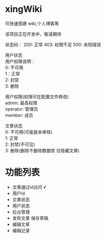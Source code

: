 # xingWiki

可快速搭建 wiki,个人博客等

该项目正在开发中，敬请期待

状态码：
200: 正常
403: 权限不足
500: 未知错误


用户状态  
用户权限说明：  
0: 不可用  
1：正常  
2: 封禁  
3: 删除

用户权限(权限可在配置文件修改)  
admin: 最高权限   
operator: 管理员  
member: 成员  


文章状态  
0: 不可用(可能是未审核)  
1: 正常  
2: 封禁(不可见)  
3: 删除(删除不删除数据库 仅隐藏文章)


# 功能列表
- 文章通过id访问 √
- 用户id
- 文章状态
- 用户状态
- 后台管理
- 发布文章 保存草稿
- 编辑文章
- 编辑记录